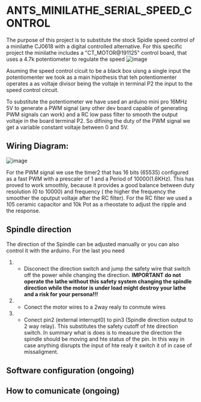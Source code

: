 # ANTS_MINILATHE_SERIAL_SPEED_CONTROL

The purpose of this project is to substitute the stock Spidle speed control of a minilathe CJ0618 with a digital controlled alternative. For this specific project the minilathe includes a "CT_MOTOR@191125" control board, that uses a 4.7k potentiometer to regulate the speed
![image](https://github.com/ansl/ANTS_MINILATHE_SERIAL_SPEED_CONTROL/assets/5759139/cdd021ea-77be-46bc-a8f5-d472df9c004e)

Asuming the speed control cicuit to be a black box uisng a single input the potentiomenter we took as a main hipothesis that teh potentiomenter operates a as voltaje divisor being the voltaje  in terminal P2 the input to the speed control circuit.

To substitute the potentiometer we have used an arduino mini pro 16MHz 5V  to generate  a PWM signal (any other dev board capable of generating PWM signals  can work) and a RC low pass filter to smooth the output voltaje in the board terminal P2. So difining the duty of the PWM signal we get a variable constant voltaje between 0 and 5V. 


## Wiring Diagram:
![image](https://github.com/ansl/ANTS_MINILATHE_SERIAL_SPEED_CONTROL/assets/5759139/bfa4ec04-6c8e-44ce-8f5f-e29173b5767b)



For the PWM signal we use the timer2 that has 16 bits (65535) configured as a fast PWM with a prescaler of 1 and a Period of 10000(1.6KHz). This has proved to work smoothly, because it provides a good balance between duty resolution (0 to 10000) and frequency ( the higher the frequency the smoother the oputput voltaje after the RC filter). 
For the RC filter we used a 105 ceramic capacitor  and 10k Pot as a rheostate to adjust the ripple and the response.

## Spindle direction
The direction of the Spindle can be adjusted manually or you can also control it with the arduino. For the last you need
 1. - Disconect the direction switch and jump the safety wire that switch off the power while changing the direction. **IMPORTANT do not operate the lathe without this safety system changing the spindle direction while the motor is under load might destroy your lathe and a risk for your persona!!!**
 1. - Conect the motor wires to a 2way realy to conmute wires
 1. - Conect pin2 (external interrupt0) to pin3 (Spindle direction output to 2 way relay). This substitutes the safety cutoff of hte direction switch. In summary what is does is to measure the direction the spindle should be moving and hte status of the pin. In this way in case anything disrupts the input of hte realy it switch it of in case of missaligment.


 ## Software configuration (ongoing)


 ## How to comunicate (ongoing)
 




